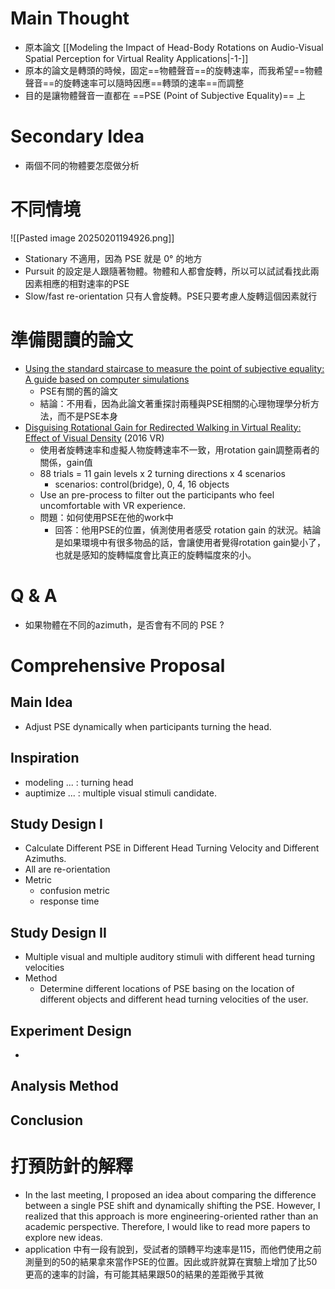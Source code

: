 # Main Thought
- 原本論文 [[Modeling the Impact of Head-Body Rotations on Audio-Visual Spatial Perception for Virtual Reality Applications|-1-]]
- 原本的論文是轉頭的時候，固定==物體聲音==的旋轉速率，而我希望==物體聲音==的旋轉速率可以隨時因應==轉頭的速率==而調整
- 目的是讓物體聲音一直都在 ==PSE (Point of Subjective Equality)== 上
# Secondary Idea
- 兩個不同的物體要怎麼做分析
# 不同情境
![[Pasted image 20250201194926.png]]
- Stationary 不適用，因為 PSE 就是 0° 的地方
- Pursuit 的設定是人跟隨著物體。物體和人都會旋轉，所以可以試試看找此兩因素相應的相對速率的PSE
- Slow/fast re-orientation 只有人會旋轉。PSE只要考慮人旋轉這個因素就行
# 準備閱讀的論文
- [Using the standard staircase to measure the point of subjective equality: A guide based on computer simulations](https://link.springer.com/content/pdf/10.3758/BF03213053.pdf)
	- PSE有關的舊的論文
	- 結論：不用看，因為此論文著重探討兩種與PSE相關的心理物理學分析方法，而不是PSE本身
- [Disguising Rotational Gain for Redirected Walking in Virtual Reality: Effect of Visual Density](https://ieeexplore.ieee.org/abstract/document/7504752/) (2016 VR)
	- 使用者旋轉速率和虛擬人物旋轉速率不一致，用rotation gain調整兩者的關係，gain值
	- 88 trials = 11 gain levels x 2 turning directions x 4 scenarios
		- scenarios: control(bridge), 0, 4, 16 objects
	- Use an pre-process to filter out the participants who feel uncomfortable with VR experience.
	- 問題：如何使用PSE在他的work中
		- 回答：他用PSE的位置，偵測使用者感受 rotation gain 的狀況。結論是如果環境中有很多物品的話，會讓使用者覺得rotation gain變小了，也就是感知的旋轉幅度會比真正的旋轉幅度來的小。
# Q & A
- 如果物體在不同的azimuth，是否會有不同的 PSE ?
# Comprehensive Proposal
## Main Idea
- Adjust PSE dynamically when participants turning the head.
## Inspiration
- modeling ... : turning head
- auptimize ... : multiple visual stimuli candidate.
## Study Design I
- Calculate Different PSE in Different Head Turning Velocity and Different Azimuths.
- All are re-orientation
- Metric
	- confusion metric
	- response time
## Study Design II
- Multiple visual and multiple auditory stimuli with different head turning velocities
- Method
	- Determine different locations of PSE basing on the location of different objects and different head turning velocities of the user.
## Experiment Design
- 
## Analysis Method
## Conclusion
# 打預防針的解釋
- In the last meeting, I proposed an idea about comparing the difference between a single PSE shift and dynamically shifting the PSE. However, I realized that this approach is more engineering-oriented rather than an academic perspective. Therefore, I would like to read more papers to explore new ideas.
- application 中有一段有說到，受試者的頭轉平均速率是115，而他們使用之前測量到的50的結果拿來當作PSE的位置。因此或許就算在實驗上增加了比50更高的速率的討論，有可能其結果跟50的結果的差距微乎其微